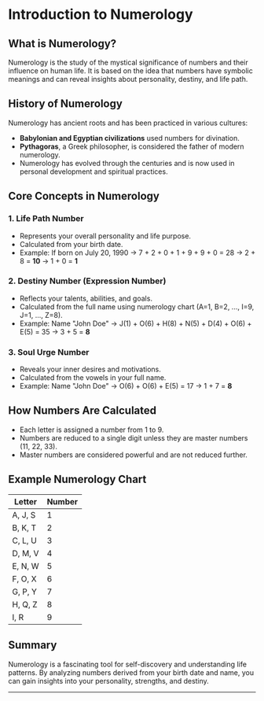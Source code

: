 # Introduction to Numerology

## What is Numerology?
Numerology is the study of the mystical significance of numbers and their influence on human life. It is based on the idea that numbers have symbolic meanings and can reveal insights about personality, destiny, and life path.

## History of Numerology
Numerology has ancient roots and has been practiced in various cultures:
- **Babylonian and Egyptian civilizations** used numbers for divination.
- **Pythagoras**, a Greek philosopher, is considered the father of modern numerology.
- Numerology has evolved through the centuries and is now used in personal development and spiritual practices.

## Core Concepts in Numerology

### 1. Life Path Number
- Represents your overall personality and life purpose.
- Calculated from your birth date.
- Example: If born on July 20, 1990 → 7 + 2 + 0 + 1 + 9 + 9 + 0 = 28 → 2 + 8 = **10** → 1 + 0 = **1**

### 2. Destiny Number (Expression Number)
- Reflects your talents, abilities, and goals.
- Calculated from the full name using numerology chart (A=1, B=2, ..., I=9, J=1, ..., Z=8).
- Example: Name "John Doe" → J(1) + O(6) + H(8) + N(5) + D(4) + O(6) + E(5) = 35 → 3 + 5 = **8**

### 3. Soul Urge Number
- Reveals your inner desires and motivations.
- Calculated from the vowels in your full name.
- Example: Name "John Doe" → O(6) + O(6) + E(5) = 17 → 1 + 7 = **8**

## How Numbers Are Calculated
- Each letter is assigned a number from 1 to 9.
- Numbers are reduced to a single digit unless they are master numbers (11, 22, 33).
- Master numbers are considered powerful and are not reduced further.

## Example Numerology Chart
| Letter | Number |
|--------|--------|
| A, J, S | 1 |
| B, K, T | 2 |
| C, L, U | 3 |
| D, M, V | 4 |
| E, N, W | 5 |
| F, O, X | 6 |
| G, P, Y | 7 |
| H, Q, Z | 8 |
| I, R   | 9 |

## Summary
Numerology is a fascinating tool for self-discovery and understanding life patterns. By analyzing numbers derived from your birth date and name, you can gain insights into your personality, strengths, and destiny.

---